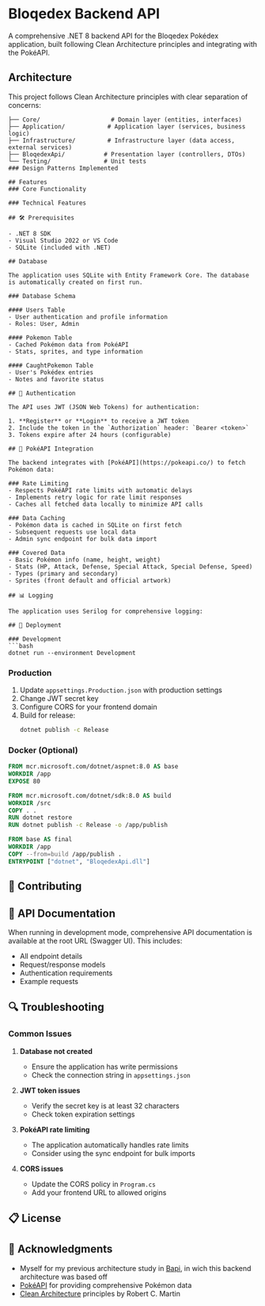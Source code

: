 # Bloqedex Backend API

A comprehensive .NET 8 backend API for the Bloqedex Pokédex application, built following Clean Architecture principles and integrating with the PokéAPI.

## Architecture

This project follows Clean Architecture principles with clear separation of concerns:

```
├── Core/                    # Domain layer (entities, interfaces)
├── Application/            # Application layer (services, business logic)
├── Infrastructure/         # Infrastructure layer (data access, external services)
├── BloqedexApi/           # Presentation layer (controllers, DTOs)
└── Testing/               # Unit tests
### Design Patterns Implemented

## Features
### Core Functionality

### Technical Features

## 🛠️ Prerequisites

- .NET 8 SDK
- Visual Studio 2022 or VS Code
- SQLite (included with .NET)

## Database

The application uses SQLite with Entity Framework Core. The database is automatically created on first run.

### Database Schema

#### Users Table
- User authentication and profile information
- Roles: User, Admin

#### Pokemon Table
- Cached Pokémon data from PokéAPI
- Stats, sprites, and type information

#### CaughtPokemon Table
- User's Pokédex entries
- Notes and favorite status

## 🔐 Authentication

The API uses JWT (JSON Web Tokens) for authentication:

1. **Register** or **Login** to receive a JWT token
2. Include the token in the `Authorization` header: `Bearer <token>`
3. Tokens expire after 24 hours (configurable)

## 🔄 PokéAPI Integration

The backend integrates with [PokéAPI](https://pokeapi.co/) to fetch Pokémon data:

### Rate Limiting
- Respects PokéAPI rate limits with automatic delays
- Implements retry logic for rate limit responses
- Caches all fetched data locally to minimize API calls

### Data Caching
- Pokémon data is cached in SQLite on first fetch
- Subsequent requests use local data
- Admin sync endpoint for bulk data import

### Covered Data
- Basic Pokémon info (name, height, weight)
- Stats (HP, Attack, Defense, Special Attack, Special Defense, Speed)
- Types (primary and secondary)
- Sprites (front default and official artwork)

## 📊 Logging

The application uses Serilog for comprehensive logging:

## 🚀 Deployment

### Development
```bash
dotnet run --environment Development
```

### Production
1. Update `appsettings.Production.json` with production settings
2. Change JWT secret key
3. Configure CORS for your frontend domain
4. Build for release:
   ```bash
   dotnet publish -c Release
   ```

### Docker (Optional)
```dockerfile
FROM mcr.microsoft.com/dotnet/aspnet:8.0 AS base
WORKDIR /app
EXPOSE 80

FROM mcr.microsoft.com/dotnet/sdk:8.0 AS build
WORKDIR /src
COPY . .
RUN dotnet restore
RUN dotnet publish -c Release -o /app/publish

FROM base AS final
WORKDIR /app
COPY --from=build /app/publish .
ENTRYPOINT ["dotnet", "BloqedexApi.dll"]
```

## 🤝 Contributing
## 📝 API Documentation

When running in development mode, comprehensive API documentation is available at the root URL (Swagger UI). This includes:

- All endpoint details
- Request/response models
- Authentication requirements
- Example requests

## 🔍 Troubleshooting

### Common Issues

1. **Database not created**
   - Ensure the application has write permissions
   - Check the connection string in `appsettings.json`

2. **JWT token issues**
   - Verify the secret key is at least 32 characters
   - Check token expiration settings

3. **PokéAPI rate limiting**
   - The application automatically handles rate limits
   - Consider using the sync endpoint for bulk imports

4. **CORS issues**
   - Update the CORS policy in `Program.cs`
   - Add your frontend URL to allowed origins

## 📋 License

## 🙏 Acknowledgments
- Myself for my previous architecture study in [Bapi](https://github.com/joao-paulo-santos/bapi), in wich this backend architecture was based off
- [PokéAPI](https://pokeapi.co/) for providing comprehensive Pokémon data
- [Clean Architecture](https://blog.cleancoder.com/uncle-bob/2012/08/13/the-clean-architecture.html) principles by Robert C. Martin
